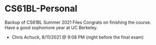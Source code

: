 # CS61BL-Personal
Backup of CS61BL Summer 2021 Files
Congrats on finishing the course. Have a good sophomore year at UC Berkeley.
- Chris Achuck, 8/11/2021 @ 9:08 PM (night before the final exam)
